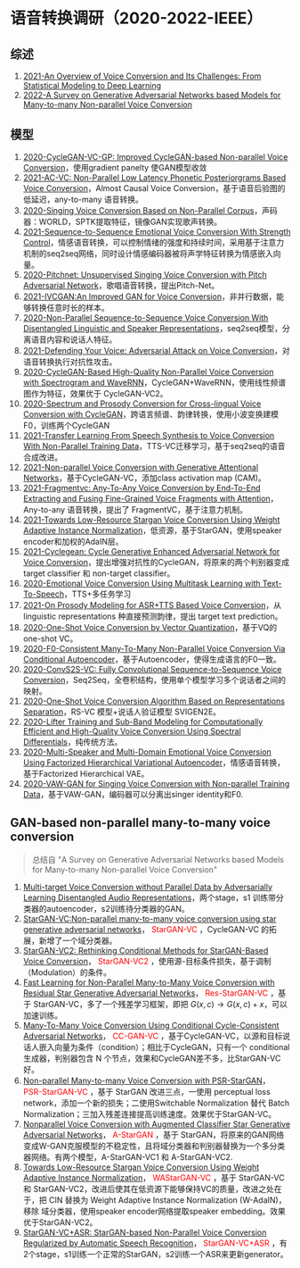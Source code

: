 <!--
 * @Author: error: git config user.name && git config user.email & please set dead value or install git
 * @Date: 2022-07-08 17:04:15
 * @LastEditors: error: git config user.name && git config user.email & please set dead value or install git
 * @LastEditTime: 2022-07-12 17:27:15
 * @FilePath: \undefinedc:\Users\12645\Desktop\语音合成\语音转换\2022-07 调研\README.md
 * @Description: 这是默认设置,请设置`customMade`, 打开koroFileHeader查看配置 进行设置: https://github.com/OBKoro1/koro1FileHeader/wiki/%E9%85%8D%E7%BD%AE
-->
# 语音转换调研（2020-2022-IEEE）


## 综述
1. [2021-An Overview of Voice Conversion and Its Challenges: From Statistical Modeling to Deep Learning](https://ieeexplore.ieee.org/document/9262021/)
2. [2022-A Survey on Generative Adversarial Networks based Models for Many-to-many Non-parallel Voice Conversion](https://ieeexplore.ieee.org/document/9756059)


## 模型
1. [2020-CycleGAN-VC-GP: Improved CycleGAN-based Non-parallel Voice Conversion](https://ieeexplore.ieee.org/document/9295938)，使用gradient panelty 使GAN模型收敛
2. [2021-AC-VC: Non-Parallel Low Latency Phonetic Posteriorgrams Based Voice Conversion](https://ieeexplore.ieee.org/document/9688277)，Almost Causal Voice Conversion，基于语音后验图的低延迟，any-to-many 语音转换。
3. [2020-Singing Voice Conversion Based on Non-Parallel Corpus](https://ieeexplore.ieee.org/document/9045773)，声码器：WORLD，SPTK提取特征，镜像GAN实现歌声转换。
4. [2021-Sequence-to-Sequence Emotional Voice Conversion With Strength Control](https://ieeexplore.ieee.org/document/9374921)，情感语音转换，可以控制情绪的强度和持续时间，采用基于注意力机制的seq2seq网络，同时设计情感编码器被将声学特征转换为情感嵌入向量。
5. [2020-Pitchnet: Unsupervised Singing Voice Conversion with Pitch Adversarial Network](https://ieeexplore.ieee.org/document/9054199)，歌唱语音转换，提出Pitch-Net。
6. [2021-IVCGAN:An Improved GAN for Voice Conversion](https://ieeexplore.ieee.org/document/9587053)，非并行数据，能够转换任意时长的样本。
7. [2020-Non-Parallel Sequence-to-Sequence Voice Conversion With Disentangled Linguistic and Speaker Representations](https://ieeexplore.ieee.org/document/8936924)，seq2seq模型，分离语音内容和说话人特征。
8. [2021-Defending Your Voice: Adversarial Attack on Voice Conversion](https://ieeexplore.ieee.org/document/9383529)，对语音转换执行对抗性攻击。
9.  [2020-CycleGAN-Based High-Quality Non-Parallel Voice Conversion with Spectrogram and WaveRNN](https://ieeexplore.ieee.org/document/9291952)，CycleGAN+WaveRNN，使用线性频谱图作为特征，效果优于 CycleGAN-VC2。
10. [2020-Spectrum and Prosody Conversion for Cross-lingual Voice Conversion with CycleGAN](https://ieeexplore.ieee.org/document/9306487)，跨语言频谱、韵律转换，使用小波变换建模F0，训练两个CycleGAN
11. [2021-Transfer Learning From Speech Synthesis to Voice Conversion With Non-Parallel Training Data](https://ieeexplore.ieee.org/document/9380685)，TTS-VC迁移学习，基于seq2seq的语音合成改进。
12. [2021-Non-parallel Voice Conversion with Generative Attentional Networks](https://ieeexplore.ieee.org/document/9689340)，基于CycleGAN-VC，添加class activation map (CAM)。
13. [2021-Fragmentvc: Any-To-Any Voice Conversion by End-To-End Extracting and Fusing Fine-Grained Voice Fragments with Attention](https://ieeexplore.ieee.org/document/9413699)，Any-to-any 语音转换，提出了 FragmentVC，基于注意力机制。
14. [2021-Towards Low-Resource Stargan Voice Conversion Using Weight Adaptive Instance Normalization](https://ieeexplore.ieee.org/document/9415042)，低资源，基于StarGAN，使用speaker encoder和加权的AdaIN层。
15. [2021-Cyclegean: Cycle Generative Enhanced Adversarial Network for Voice Conversion](https://ieeexplore.ieee.org/document/9687948)，提出增强对抗性的CycleGAN，将原来的两个判别器变成target classifier 和 non-target classifier。
16. [2020-Emotional Voice Conversion Using Multitask Learning with Text-To-Speech](https://ieeexplore.ieee.org/document/9053255)，TTS+多任务学习
17. [2021-On Prosody Modeling for ASR+TTS Based Voice Conversion](https://ieeexplore.ieee.org/document/9688010)，从 linguistic representations 种直接预测韵律，提出 target text prediction。
18. [2020-One-Shot Voice Conversion by Vector Quantization](https://ieeexplore.ieee.org/document/9053854)，基于VQ的 one-shot VC。
19. [2020-F0-Consistent Many-To-Many Non-Parallel Voice Conversion Via Conditional Autoencoder](https://ieeexplore.ieee.org/document/9054734)，基于Autoencoder，使得生成语言的F0一致。
20. [2020-ConvS2S-VC: Fully Convolutional Sequence-to-Sequence Voice Conversion](https://ieeexplore.ieee.org/document/9113442)，Seq2Seq，全卷积结构，使用单个模型学习多个说话者之间的映射。
21. [2020-One-Shot Voice Conversion Algorithm Based on Representations Separation](https://ieeexplore.ieee.org/document/9240913)，RS-VC 模型+说话人验证模型 SVIGEN2E。
22. [2020-Lifter Training and Sub-Band Modeling for Computationally Efficient and High-Quality Voice Conversion Using Spectral Differentials](https://ieeexplore.ieee.org/document/9054490)，纯传统方法。
23. [2020-Multi-Speaker and Multi-Domain Emotional Voice Conversion Using Factorized Hierarchical Variational Autoencoder](https://ieeexplore.ieee.org/document/9054534)，情感语音转换，基于Factorized Hierarchical VAE。
24. [2020-VAW-GAN for Singing Voice Conversion with Non-parallel Training Data](https://ieeexplore.ieee.org/document/9306474)，基于VAW-GAN，编码器可以分离出singer identity和F0.
    


 <!-- 　<font color='red'>  </font> -->

## GAN-based non-parallel many-to-many voice conversion
> 总结自 "A Survey on Generative Adversarial Networks based Models for Many-to-many Non-parallel Voice Conversion"
1. [Multi-target Voice Conversion without Parallel Data by Adversarially Learning Disentangled Audio Representations](https://arxiv.org/abs/1804.02812)，两个stage，s1 训练带分类器的autoencoder，s2训练待分类器的GAN。
2. [StarGAN-VC:Non-parallel many-to-many voice conversion using star generative adversarial networks](https://ieeexplore.ieee.org/document/8639535)，<font color='red'> StarGAN-VC </font>，CycleGAN-VC 的拓展，新增了一个域分类器。
3. [StarGAN-VC2: Rethinking Conditional Methods for StarGAN-Based Voice Conversion](https://arxiv.org/abs/1907.12279)，<font color='red'> StarGAN-VC2 </font>，使用源-目标条件损失，基于调制（Modulation）的条件。
4. [Fast Learning for Non-Parallel Many-to-Many Voice Conversion with Residual Star Generative Adversarial Networks](https://www.isca-speech.org/archive/pdfs/interspeech_2019/zhao19b_interspeech.pdf)，<font color='red'> Res-StarGAN-VC </font>，基于 StarGAN-VC，多了一个残差学习框架，即把 $G(x,c) \rightarrow G(x,c)+x$，可以加速训练。
5. [Many-To-Many Voice Conversion Using Conditional Cycle-Consistent Adversarial Networks](https://ieeexplore.ieee.org/abstract/document/9053726)，<font color='red'> CC-GAN-VC </font>，基于CycleGAN-VC，以源和目标说话人嵌入向量为条件（condition）；相比于CycleGAN，只有一个 conditional 生成器，判别器包含 N 个节点，效果和CycleGAN差不多，比StarGAN-VC好。
6. [Non-parallel Many-to-many Voice Conversion with PSR-StarGAN](http://www.interspeech2020.org/uploadfile/pdf/Mon-2-7-3.pdf)，<font color='red'> PSR-StarGAN-VC </font>，基于 StarGAN 改进三点，一使用 perceptual loss network，添加一个新的损失；二使用Switchable Normalization 替代 Batch Normalization；三加入残差连接提高训练速度。效果优于StarGAN-VC。
7. [Nonparallel Voice Conversion with Augmented Classifier Star Generative Adversarial Networks](https://arxiv.org/abs/2008.12604)，<font color='red'> A-StarGAN </font>，基于 StarGAN，将原来的GAN网络变成W-GAN克服模型的不稳定性，且将域分类器和判别器替换为一个多分类器网络。有两个模型，A-StarGAN-VC1 和 A-StarGAN-VC2.
8. [Towards Low-Resource Stargan Voice Conversion Using Weight Adaptive Instance Normalization](https://ieeexplore.ieee.org/document/9415042)，<font color='red'> WAStarGAN-VC </font>，基于 StarGAN-VC 和 StarGAN-VC2，改进后使其在低资源下能够保持VC的质量，改进之处在于，把 CIN 替换为 Weight Adaptive Instance Normalization (W-AdaIN)，移除 域分类器，使用speaker encoder网络提取speaker embedding。效果优于StarGAN-VC2。
9. [StarGAN-VC+ASR: StarGAN-based Non-Parallel Voice Conversion Regularized by Automatic Speech Recognition](https://arxiv.org/abs/2108.04395)，<font color='red'> StarGAN-VC+ASR </font>，有2个stage，s1训练一个正常的StarGAN，s2训练一个ASR来更新generator。  